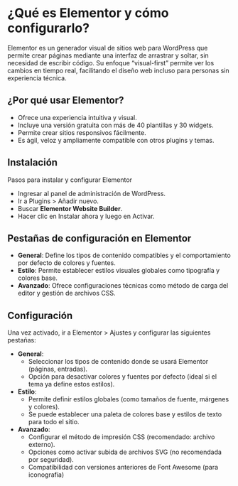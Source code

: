 # ¿Qué es Elementor y cómo configurarlo?
Elementor es un generador visual de sitios web para WordPress que permite crear páginas mediante una interfaz de arrastrar y soltar, sin necesidad de escribir código. Su enfoque “visual-first” permite ver los cambios en tiempo real, facilitando el diseño web incluso para personas sin experiencia técnica.

## ¿Por qué usar Elementor?
- Ofrece una experiencia intuitiva y visual.
- Incluye una versión gratuita con más de 40 plantillas y 30 widgets.
- Permite crear sitios responsivos fácilmente.
- Es ágil, veloz y ampliamente compatible con otros plugins y temas.

##  Instalación
Pasos para instalar y configurar Elementor
- Ingresar al panel de administración de WordPress.
- Ir a Plugins > Añadir nuevo.
- Buscar **Elementor Website Builder**.
- Hacer clic en Instalar ahora y luego en Activar.

## Pestañas de configuración en Elementor
- **General**: Define los tipos de contenido compatibles y el comportamiento por defecto de colores y fuentes.
- **Estilo**: Permite establecer estilos visuales globales como tipografía y colores base.
- **Avanzado**: Ofrece configuraciones técnicas como método de carga del editor y gestión de archivos CSS.

## Configuración
Una vez activado, ir a Elementor > Ajustes y configurar las siguientes pestañas:
- **General**:
    - Seleccionar los tipos de contenido donde se usará Elementor (páginas, entradas).
    - Opción para desactivar colores y fuentes por defecto (ideal si el tema ya define estos estilos).
- **Estilo**:
    - Permite definir estilos globales (como tamaños de fuente, márgenes y colores).
    - Se puede establecer una paleta de colores base y estilos de texto para todo el sitio.
- **Avanzado**:
    - Configurar el método de impresión CSS (recomendado: archivo externo).
    - Opciones como activar subida de archivos SVG (no recomendada por seguridad).
    - Compatibilidad con versiones anteriores de Font Awesome (para iconografía)

